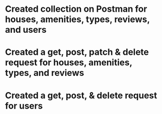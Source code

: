 # Created collection on Postman for houses, amenities, types, reviews, and users

# Created a get, post, patch & delete request for houses, amenities, types, and reviews

# Created a get, post, & delete request for users
